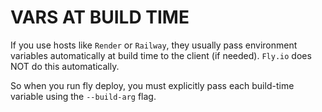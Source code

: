 # VARS AT BUILD TIME

If you use hosts like `Render` or `Railway`, they usually pass environment variables automatically at build time to the client (if needed).
`Fly.io` does NOT do this automatically.

So when you run fly deploy, you must explicitly pass each build-time variable using the `--build-arg` flag.
